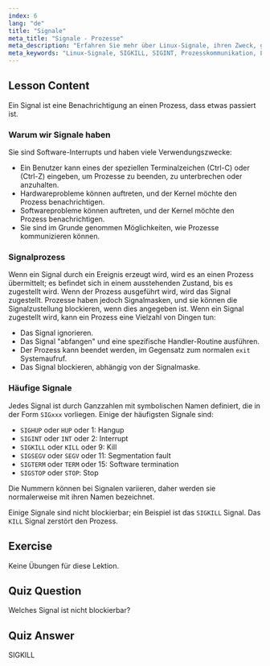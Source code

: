 ```yaml
---
index: 6
lang: "de"
title: "Signale"
meta_title: "Signale - Prozesse"
meta_description: "Erfahren Sie mehr über Linux-Signale, ihren Zweck, gängige Typen wie SIGINT & SIGKILL und wie Prozesse sie handhaben. Verstehen Sie die Grundlagen von Signalen für eine bessere Linux-Kontrolle."
meta_keywords: "Linux-Signale, SIGKILL, SIGINT, Prozesskommunikation, Linux-Tutorial, Linux für Anfänger, Linux-Anleitung"
---
```


## Lesson Content

Ein Signal ist eine Benachrichtigung an einen Prozess, dass etwas passiert ist.

### Warum wir Signale haben

Sie sind Software-Interrupts und haben viele Verwendungszwecke:

- Ein Benutzer kann eines der speziellen Terminalzeichen (Ctrl-C) oder (Ctrl-Z) eingeben, um Prozesse zu beenden, zu unterbrechen oder anzuhalten.
- Hardwareprobleme können auftreten, und der Kernel möchte den Prozess benachrichtigen.
- Softwareprobleme können auftreten, und der Kernel möchte den Prozess benachrichtigen.
- Sie sind im Grunde genommen Möglichkeiten, wie Prozesse kommunizieren können.

### Signalprozess

Wenn ein Signal durch ein Ereignis erzeugt wird, wird es an einen Prozess übermittelt; es befindet sich in einem ausstehenden Zustand, bis es zugestellt wird. Wenn der Prozess ausgeführt wird, wird das Signal zugestellt. Prozesse haben jedoch Signalmasken, und sie können die Signalzustellung blockieren, wenn dies angegeben ist. Wenn ein Signal zugestellt wird, kann ein Prozess eine Vielzahl von Dingen tun:

- Das Signal ignorieren.
- Das Signal "abfangen" und eine spezifische Handler-Routine ausführen.
- Der Prozess kann beendet werden, im Gegensatz zum normalen `exit` Systemaufruf.
- Das Signal blockieren, abhängig von der Signalmaske.

### Häufige Signale

Jedes Signal ist durch Ganzzahlen mit symbolischen Namen definiert, die in der Form `SIGxxx` vorliegen. Einige der häufigsten Signale sind:

- `SIGHUP` oder `HUP` oder 1: Hangup
- `SIGINT` oder `INT` oder 2: Interrupt
- `SIGKILL` oder `KILL` oder 9: Kill
- `SIGSEGV` oder `SEGV` oder 11: Segmentation fault
- `SIGTERM` oder `TERM` oder 15: Software termination
- `SIGSTOP` oder `STOP`: Stop

Die Nummern können bei Signalen variieren, daher werden sie normalerweise mit ihren Namen bezeichnet.

Einige Signale sind nicht blockierbar; ein Beispiel ist das `SIGKILL` Signal. Das `KILL` Signal zerstört den Prozess.

## Exercise

Keine Übungen für diese Lektion.

## Quiz Question

Welches Signal ist nicht blockierbar?

## Quiz Answer

SIGKILL
